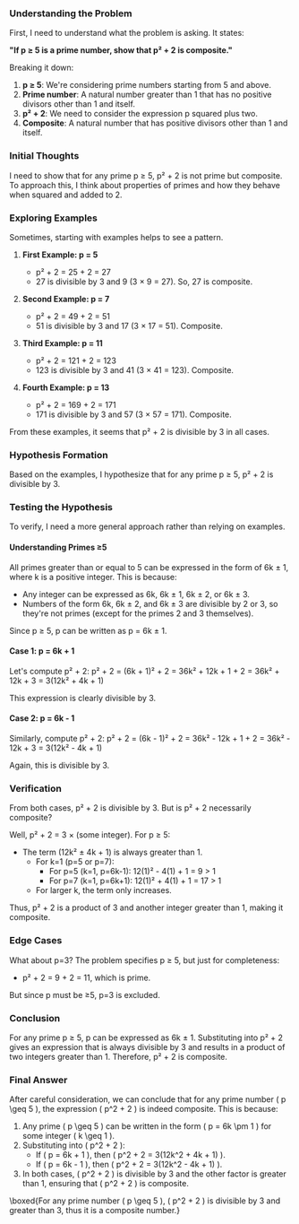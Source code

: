 ### Understanding the Problem

First, I need to understand what the problem is asking. It states:

**"If p ≥ 5 is a prime number, show that p² + 2 is composite."**

Breaking it down:
1. **p ≥ 5**: We're considering prime numbers starting from 5 and above.
2. **Prime number**: A natural number greater than 1 that has no positive divisors other than 1 and itself.
3. **p² + 2**: We need to consider the expression p squared plus two.
4. **Composite**: A natural number that has positive divisors other than 1 and itself.

### Initial Thoughts

I need to show that for any prime p ≥ 5, p² + 2 is not prime but composite. To approach this, I think about properties of primes and how they behave when squared and added to 2.

### Exploring Examples

Sometimes, starting with examples helps to see a pattern.

1. **First Example: p = 5**
   - p² + 2 = 25 + 2 = 27
   - 27 is divisible by 3 and 9 (3 × 9 = 27). So, 27 is composite.

2. **Second Example: p = 7**
   - p² + 2 = 49 + 2 = 51
   - 51 is divisible by 3 and 17 (3 × 17 = 51). Composite.

3. **Third Example: p = 11**
   - p² + 2 = 121 + 2 = 123
   - 123 is divisible by 3 and 41 (3 × 41 = 123). Composite.

4. **Fourth Example: p = 13**
   - p² + 2 = 169 + 2 = 171
   - 171 is divisible by 3 and 57 (3 × 57 = 171). Composite.

From these examples, it seems that p² + 2 is divisible by 3 in all cases.

### Hypothesis Formation

Based on the examples, I hypothesize that for any prime p ≥ 5, p² + 2 is divisible by 3.

### Testing the Hypothesis

To verify, I need a more general approach rather than relying on examples.

#### Understanding Primes ≥5

All primes greater than or equal to 5 can be expressed in the form of 6k ± 1, where k is a positive integer. This is because:
- Any integer can be expressed as 6k, 6k ± 1, 6k ± 2, or 6k ± 3.
- Numbers of the form 6k, 6k ± 2, and 6k ± 3 are divisible by 2 or 3, so they're not primes (except for the primes 2 and 3 themselves).

Since p ≥ 5, p can be written as p = 6k ± 1.

#### Case 1: p = 6k + 1

Let's compute p² + 2:
p² + 2 = (6k + 1)² + 2 = 36k² + 12k + 1 + 2 = 36k² + 12k + 3 = 3(12k² + 4k + 1)

This expression is clearly divisible by 3.

#### Case 2: p = 6k - 1

Similarly, compute p² + 2:
p² + 2 = (6k - 1)² + 2 = 36k² - 12k + 1 + 2 = 36k² - 12k + 3 = 3(12k² - 4k + 1)

Again, this is divisible by 3.

### Verification

From both cases, p² + 2 is divisible by 3. But is p² + 2 necessarily composite?

Well, p² + 2 = 3 × (some integer). For p ≥ 5:
- The term (12k² ± 4k + 1) is always greater than 1.
  - For k=1 (p=5 or p=7): 
    - For p=5 (k=1, p=6k-1): 12(1)² - 4(1) + 1 = 9 > 1
    - For p=7 (k=1, p=6k+1): 12(1)² + 4(1) + 1 = 17 > 1
  - For larger k, the term only increases.

Thus, p² + 2 is a product of 3 and another integer greater than 1, making it composite.

### Edge Cases

What about p=3? The problem specifies p ≥ 5, but just for completeness:
- p² + 2 = 9 + 2 = 11, which is prime.

But since p must be ≥5, p=3 is excluded.

### Conclusion

For any prime p ≥ 5, p can be expressed as 6k ± 1. Substituting into p² + 2 gives an expression that is always divisible by 3 and results in a product of two integers greater than 1. Therefore, p² + 2 is composite.

### Final Answer

After careful consideration, we can conclude that for any prime number \( p \geq 5 \), the expression \( p^2 + 2 \) is indeed composite. This is because:

1. Any prime \( p \geq 5 \) can be written in the form \( p = 6k \pm 1 \) for some integer \( k \geq 1 \).
2. Substituting into \( p^2 + 2 \):
   - If \( p = 6k + 1 \), then \( p^2 + 2 = 3(12k^2 + 4k + 1) \).
   - If \( p = 6k - 1 \), then \( p^2 + 2 = 3(12k^2 - 4k + 1) \).
3. In both cases, \( p^2 + 2 \) is divisible by 3 and the other factor is greater than 1, ensuring that \( p^2 + 2 \) is composite.

\boxed{For any prime number \( p \geq 5 \), \( p^2 + 2 \) is divisible by 3 and greater than 3, thus it is a composite number.}